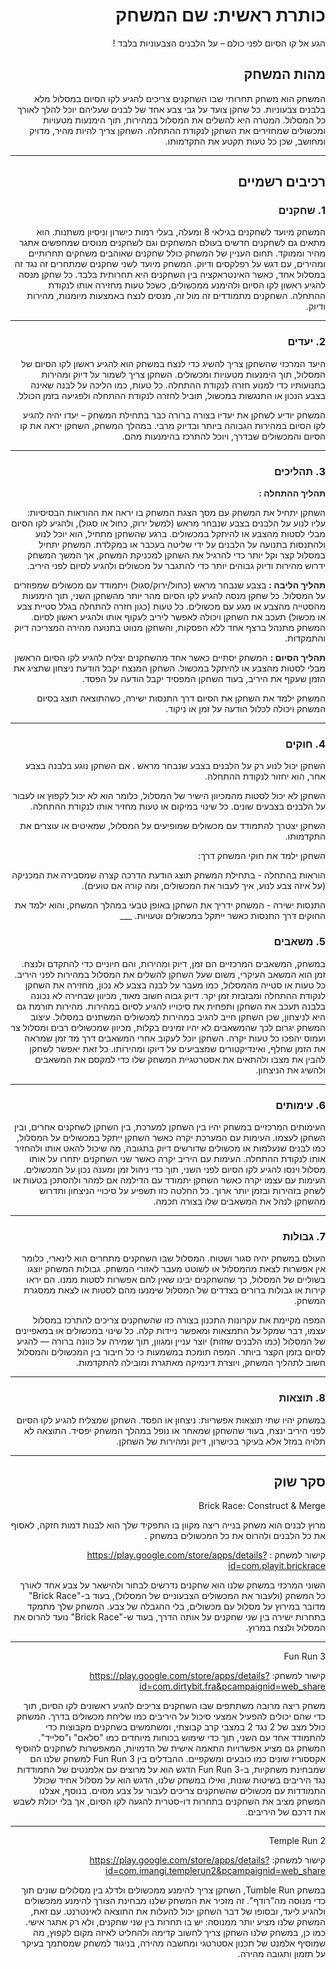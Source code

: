 <div dir='rtl' lang='he'>

# כותרת ראשית: שם המשחק

הגע אל קו הסיום לפני כולם – על הלבנים הצבעוניות בלבד !

## מהות המשחק

המשחק הוא משחק תחרותי שבו השחקנים צריכים להגיע לקו הסיום במסלול מלא בלבנים צבעוניות. כל שחקן צועד על גבי צבע אחד של לבנים שעליהם יוכל להלך לאורך כל המסלול. המטרה היא להשלים את המסלול במהירות, תוך הימנעות מטעויות ומכשולים שמחזירים את השחקן לנקודת ההתחלה. השחקן צריך להיות מהיר, מדויק ומחושב, שכן כל טעות תקטע את התקדמותו.

---


## רכיבים רשמיים

### 1. שחקנים

המשחק מיועד לשחקנים בגילאי 8 ומעלה, בעלי רמות כישרון וניסיון משתנות. הוא מתאים גם לשחקנים חדשים בעולם המשחקים וגם לשחקנים מנוסים שמחפשים אתגר מהיר וממוקד. תחום העניין של המשחק כולל שחקנים שאוהבים משחקים תחרותיים ומהירים, עם דגש על רפלקסים ודיוק. המשחק מיועד לשני שחקנים שמתחרים זה נגד זה במסלול אחד, כאשר האינטראקציה בין השחקנים היא תחרותית בלבד. כל שחקן מנסה להגיע ראשון לקו הסיום ולהימנע ממכשולים, כשכל טעות מחזירה אותו לנקודת ההתחלה. השחקנים מתמודדים זה מול זה, מנסים לנצח באמצעות מיומנות, מהירות ודיוק.

___
### 2. יעדים

היעד המרכזי שהשחקן צריך להשיג כדי לנצח במשחק הוא להגיע ראשון לקו הסיום של המסלול, תוך הימנעות מטעויות ומכשולים. השחקן צריך לשמור על דיוק ומהירות בתנועותיו כדי למנוע חזרה לנקודת ההתחלה. כל טעות, כמו הליכה על לבנה שאינה בצבע הנכון או התנגשות במכשול, תוביל לחזרה לנקודת ההתחלה ולפגיעה בזמן הכולל.

המשחק יודיע לשחקן את יעדיו בצורה ברורה כבר בתחילת המשחק – יעדו יהיה להגיע לקו הסיום במהירות הגבוהה ביותר ובדיוק מרבי. במהלך המשחק, השחקן יראה את קו הסיום והמכשולים שבדרך, ויוכל להתרכז בהימנעות מהם. 
___

### 3. תהליכים

**תהליך ההתחלה :**

השחקן יתחיל את המשחק עם מסך הצגת המשחק בו יראה את ההוראות הבסיסיות: עליו לנוע על הלבנים בצבע שנבחר מראש (למשל ירוק, כחול או סגול), ולהגיע לקו הסיום מבלי לסטות מהצבע או להיתקל במכשולים. ברגע שהשחקן מתחיל, הוא יוכל לנוע ולהתנסות בתנועה על הלבנים על ידי שליטה בעכבר או במקלדת. המשחק יתחיל במסלול קצר וקל יותר כדי להרגיל את השחקן למכניקת המשחק, אך המשך המשחק ידרוש מהירות ודיוק גבוהים יותר כדי להתגבר על מכשולים ולהגיע לסיום לפני היריב.

**תהליך הליבה :**
בצבע שנבחר מראש (כחול/ירוק/סגול) ויתמודד עם מכשולים שמפוזרים על המסלול. כל שחקן מנסה להגיע לקו הסיום מהר יותר מהשחקן השני, תוך הימנעות מהסטייה מהצבע או מגע עם מכשולים. כל טעות (כגון חזרה להתחלה בגלל סטיית צבע או מכשול) תעכב את השחקן ויכולה לאפשר ליריב לעקוף אותו ולהגיע ראשון לסיום. המשחק מתנהל ברצף אחד ללא הפסקות, והשחקן מנווט בתנועה מהירה המצריכה דיוק והתמקדות.

**תהליך הסיום :**
המשחק יסתיים כאשר אחד מהשחקנים יצליח להגיע לקו הסיום הראשון מבלי לסטות מהצבע או להיתקל במכשול. השחקן המנצח יקבל הודעת ניצחון שתציג את הזמן שעקף את היריב, בעוד השחקן המפסיד יקבל הודעה על הפסד.

המשחק ילמד את השחקן את הסיום דרך התנסות ישירה, כשהתוצאה תוצג בסיום המשחק ויכולה לכלול הודעה על זמן או ניקוד.


___
### 4. חוקים

השחקן יכול לנוע רק על הלבנים בצבע שנבחר מראש . אם השחקן נוגע בלבנה בצבע אחר, הוא יחזור לנקודת ההתחלה.

השחקן לא יכול לסטות מהמכיוון הישיר של המסלול, כלומר הוא לא יכול לקפוץ או לעבור על הלבנים בצבעים שונים. כל שינוי במיקום או טעות מחזיר אותו לנקודת ההתחלה.

השחקן יצטרך להתמודד עם מכשולים שמופיעים על המסלול, שמאיטים או עוצרים את התקדמותו.

השחקן ילמד את חוקי המשחק דרך:

הוראות בהתחלה - בתחילת המשחק תוצג הודעת הדרכה קצרה שמסבירה את המכניקה (על איזה צבע לנוע, איך לעבור את המכשולים, ומה קורה אם טועים).

התנסות ישירה - המשחק ידריך את השחקן באופן טבעי במהלך המשחק, והוא ילמד את החוקים דרך התנסות כאשר ייתקל במכשולים וטעויות.
     ___

### 5. משאבים

במשחק, המשאבים המרכזיים הם זמן, דיוק ומהירות, והם חיוניים כדי להתקדם ולנצח. זמן הוא המשאב העיקרי, משום שעל השחקן להשלים את המסלול במהירות לפני היריב. כל טעות או סטייה מהמסלול, כמו מעבר על לבנה בצבע לא נכון, מחזירה את השחקן לנקודת ההתחלה ומבזבזת זמן יקר. דיוק גבוה חשוב מאוד, מכיוון שבחירה לא נכונה בלבנה תעכב את השחקן ותפחית את סיכוייו להגיע לסיום במהירות. מהירות תורמת גם היא לניצחון, שכן השחקן חייב להגיב במהירות למכשולים המשתנים במסלול. עיצוב המשחק יגרום לכך שהמשאבים לא יהיו זמינים בקלות, מכיוון שמכשולים רבים ומסלול צר ועמוס יהפכו כל טעות יקרה. השחקן יוכל לעקוב אחרי המשאבים דרך מד זמן שמראה את הזמן שחלף, ואינדיקטורים שמצביעים על דיוקו ומהירותו. כל זאת יאפשר לשחקן להבין את מצבו ולהתאים את אסטרטגיית המשחק שלו כדי למקסם את המשאבים ולהשיג את הניצחון.


___
### 6. עימותים

העימותים המרכזיים במשחק יהיו בין השחקן למערכת, בין השחקן לשחקנים אחרים, ובין השחקן לעצמו. העימות עם המערכת יקרה כאשר השחקן ייתקל במכשולים על המסלול, כמו לבנים שנעלמות או מכשולים שדורשים דיוק בתגובה, מה שיכול להאט אותו ולהחזיר אותו לנקודת ההתחלה. העימות עם היריב יקרה כאשר שני השחקנים יתחרו על אותו מסלול וינסו להגיע לקו הסיום לפני השני, תוך כדי ניהול זמן ומענה נכון על המכשולים. העימות עם עצמו יקרה כאשר השחקן יתמודד עם הדילמה אם למהר ולהסתכן בטעות או לשחק בזהירות ובזמן יותר ארוך. כל החלטה כזו תשפיע על סיכויי הניצחון ותדרוש מהשחקן לנהל את המשאבים שלו בצורה חכמה.

___
### 7. גבולות

העולם במשחק יהיה סגור ושטוח. המסלול שבו השחקנים מתחרים הוא לינארי, כלומר אין אפשרות לצאת מהמסלול או לשוטט מעבר לאזורי המשחק. גבולות המשחק יוצגו בשוליים של המסלול, כך שהשחקנים יבינו שאין להם אפשרות לסטות ממנו. הם יראו קירות או גבולות ברורים בצדדים של המסלול שימנעו מהם לסטות או לצאת ממסגרת המשחק.

המפה מקיימת את עקרונות התכנון בצורה כזו שהשחקנים צריכים להתרכז במסלול עצמו, דבר שמקל על התמצאות ומאפשר ניידות קלה. כל שינוי במכשולים או במאפיינים של המסלול (כמו הלבנים שזזות) יוצר עניין ומגוון, תוך שמירה על כוונה ברורה — להגיע לסיום בזמן הקצר ביותר. המפה תומכת במשמעות כי כל חיבור בין המכשולים והמסלול חשוב לתהליך המשחק, ויוצרת דינמיקה מאתגרת ומובילה להתקדמות.


___
### 8. תוצאות
במשחק יהיו שתי תוצאות אפשריות: ניצחון או הפסד. השחקן שמצליח להגיע לקו הסיום לפני היריב ינצח, בעוד שהשחקן שמאחר או נופל במהלך המשחק יפסיד. התוצאה לא תלויה במזל אלא בעיקר בכישרון, דיוק ומהירות של השחקן.


---

## סקר שוק

Brick Race: Construct & Merge

מרוץ לבנים הוא משחק בנייה ריצה מקוון בו התפקיד שלך הוא לבנות דמות חזקה, לאסוף את כל הלבנים ולהרוס את כל המכשולים במשחק .

קישור למשחק : https://play.google.com/store/apps/details?id=com.playit.brickrace

השוני המרכזי במשחק שלנו הוא שחקנים נדרשים לבחור ולהישאר על צבע אחד לאורך כל המשחק (ולעבור את המכשולים הצבעוניים של המסלול), בעוד ב-"Brick Race" מדובר במירוץ על מסלול עם מכשולים, בלי ההגבלה של צבע. המשחק שלך מתמקד בתחרות ישירה בין שני שחקנים על אותה הדרך, בעוד ש-"Brick Race" נועד להרוס את המסלול ולנצח במרוץ.



___
 Fun Run 3
 
קישור למשחק: https://play.google.com/store/apps/details?id=com.dirtybit.fra&pcampaignid=web_share


משחק ריצה מרובה משתתפים שבו השחקנים צריכים להגיע ראשונים לקו הסיום, תוך כדי שהם יכולים להפעיל אמצעי סיכול על היריבים כמו שליחת מכשולים בדרך. המשחק כולל מצב של 2 נגד 2 במצבי קרב קבוצתי, ומשתמשים בשחקנים מקבוצות כדי להתמודד אחד עם השני, תוך כדי שימוש בכוחות מיוחדים כמו "סלאם" ו"סלייד". המשחק גם מציע אפשרויות התאמה אישית של הדמויות, המאפשרות לשחקנים להוסיף אקססוריז שונים כמו כובעים ומשקפיים.
ההבדלים בין Fun Run 3 למשחק שלנו הם שמבחינת משחקיות, ב-Fun Run 3 הדגש הוא על מרוצים עם אלמנטים של התמודדות נגד היריבים בשיטות שונות, ואילו במשחק שלנו, הדגש הוא על מסלול אחיד שכולל התמודדות עם מכשולים שהשחקנים צריכים לעבור על צבע מסוים. בנוסף, אצלנו המשחק מציב את השחקנים בתחרות דו-סטרית להגעה לקו הסיום, אך בלי יכולת לשבש את דרכם של היריבים.



___
 Temple Run 2

קישור למשחק: https://play.google.com/store/apps/details?id=com.imangi.templerun2&pcampaignid=web_share

במשחק Tumble Run, השחקן צריך להימנע ממכשולים ולדלג בין מסלולים שונים תוך כדי מנוסה מה"רודף". זה מזכיר את המשחק שלנו מבחינת הצורך להימנע ממכשולים ולהגיע ליעד, ובסופו של דבר השחקן יכול להעלות את התוצאה לאינטרנט. עם זאת, המשחק שלנו מציע יותר ממנוסה: יש בו תחרות בין שני שחקנים, ולא רק אתגר אישי. כמו כן, במשחק שלנו השחקן צריך לחשוב קדימה ולהחליט לאיזה מקום לקפוץ, מה שמוסיף אלמנט של תכנון אסטרטגי ומחשבה מהירה, בניגוד למשחק שמסתמך בעיקר על תזמון ותגובה מהירה.


</div>
